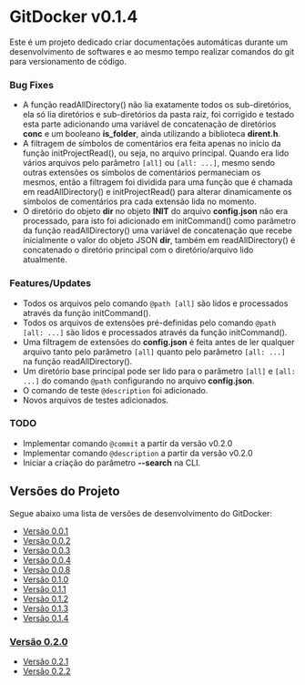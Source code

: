 <a name="title"></a>
# GitDocker v0.1.4

Este é um projeto dedicado criar documentações automáticas durante um desenvolvimento de softwares e ao mesmo tempo realizar comandos do git para versionamento de código.

### Bug Fixes

* A função readAllDirectory() não lia exatamente todos os sub-diretórios, ela só lia diretórios e sub-diretórios da pasta raiz, foi corrigido e testado esta parte adicionando uma variável de concatenação de diretórios **conc** e um booleano **is_folder**, ainda utilizando a biblioteca **dirent.h**.
* A filtragem de símbolos de comentários era feita apenas no início da função initProjectRead(), ou seja, no arquivo principal. Quando era lido vários arquivos pelo parâmetro `[all]` ou `[all: ...]`, mesmo sendo outras extensões os símbolos de comentários permaneciam os mesmos, então a filtragem foi dividida para uma função que é chamada em readAllDirectory() e initProjectRead() para alterar dinamicamente os símbolos de comentários pra cada extensão lida no momento.
* O diretório do objeto **dir** no objeto **INIT** do arquivo **config.json** não era processado, para isto foi adicionado em initCommand() como parâmetro da função readAllDirectory() uma variável de concatenação que recebe inicialmente o valor do objeto JSON **dir**, também em readAllDirectory() é concatenado o diretório principal com o diretório/arquivo lido atualmente.

### Features/Updates

* Todos os arquivos pelo comando `@path [all]` são lidos e processados através da função initCommand().
* Todos os arquivos de extensões pré-definidas pelo comando `@path [all: ...]` são lidos e processados através da função initCommand().
* Uma filtragem de extensões do **config.json** é feita antes de ler qualquer arquivo tanto pelo parâmetro `[all]` quanto pelo parâmetro `[all: ...]` na função readAllDirectory().
* Um diretório base principal pode ser lido para o parâmetro `[all]` e `[all: ...]` do comando `@path` configurando no arquivo **config.json**.
* O comando de teste `@description` foi adicionado.
* Novos arquivos de testes adicionados.

### TODO

* Implementar comando `@commit` a partir da versão v0.2.0
* Implementar comando `@description` a partir da versão v0.2.0
* Iniciar a criação do parâmetro **--search** na CLI.

<a name="ver"></a>

## Versões do Projeto

Segue abaixo uma lista de versões de desenvolvimento do GitDocker:

* <a href="https://github.com/FrancisBFTC/gitdocker/tree/gitdocker-v0.0.1"> Versão 0.0.1 </a>
* <a href="https://github.com/FrancisBFTC/gitdocker/tree/gitdocker-v0.0.2"> Versão 0.0.2 </a>
* <a href="https://github.com/FrancisBFTC/gitdocker/tree/gitdocker-v0.0.3"> Versão 0.0.3 </a>
* <a href="https://github.com/FrancisBFTC/gitdocker/tree/gitdocker-v0.0.4"> Versão 0.0.4 </a>
* <a href="https://github.com/FrancisBFTC/gitdocker/tree/gitdocker-v0.0.8"> Versão 0.0.8 </a>
* <a href="https://github.com/FrancisBFTC/gitdocker/tree/gitdocker-v0.1.0"> Versão 0.1.0 </a>
* <a href="https://github.com/FrancisBFTC/gitdocker/tree/gitdocker-v0.1.1"> Versão 0.1.1 </a>
* <a href="https://github.com/FrancisBFTC/gitdocker/tree/gitdocker-v0.1.2"> Versão 0.1.2 </a>
* <a href="https://github.com/FrancisBFTC/gitdocker/tree/gitdocker-v0.1.3"> Versão 0.1.3 </a>
* <a href="https://github.com/FrancisBFTC/gitdocker/tree/gitdocker-v0.1.4"> Versão 0.1.4 </a>

### <a href="https://github.com/FrancisBFTC/gitdocker/tree/gitdocker-v0.2.0"> Versão 0.2.0 </a>

* <a href="https://github.com/FrancisBFTC/gitdocker/tree/gitdocker-v0.2.1"> Versão 0.2.1 </a>
* <a href="https://github.com/FrancisBFTC/gitdocker/tree/gitdocker-v0.2.2"> Versão 0.2.2 </a>
